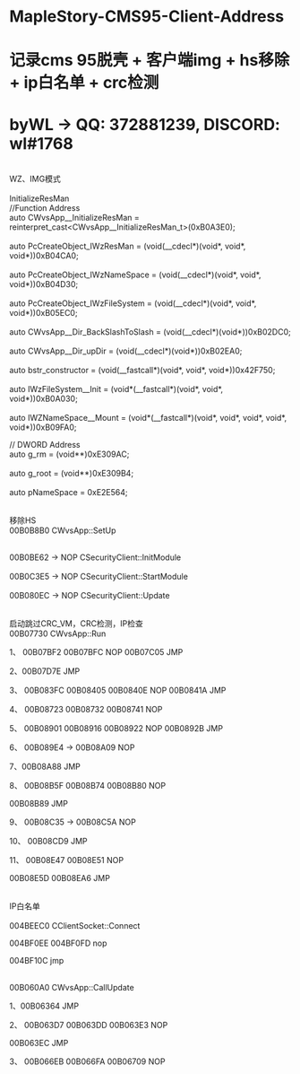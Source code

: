 # MapleStory-CMS95-Client-Address
# 记录cms 95脱壳 + 客户端img + hs移除 + ip白名单 + crc检测
# byWL -> QQ: 372881239, DISCORD: wl#1768

<br>WZ、IMG模式</br>
<br>InitializeResMan</br>
 //Function Address
<br>auto CWvsApp__InitializeResMan = reinterpret_cast<CWvsApp__InitializeResMan_t>(0xB0A3E0);</br>
<br>auto PcCreateObject_IWzResMan = (void(__cdecl*)(void*, void*, void*))0xB04CA0;</br>
<br>auto PcCreateObject_IWzNameSpace = (void(__cdecl*)(void*, void*, void*))0xB04D30;</br>
<br>auto PcCreateObject_IWzFileSystem = (void(__cdecl*)(void*, void*, void*))0xB05EC0;</br>
<br>auto CWvsApp__Dir_BackSlashToSlash = (void(__cdecl*)(void*))0xB02DC0;</br>
<br>auto CWvsApp__Dir_upDir = (void(__cdecl*)(void*))0xB02EA0;</br>
<br>auto bstr_constructor = (void(__fastcall*)(void*, void*, void*))0x42F750;</br>
<br>auto IWzFileSystem__Init = (void*(__fastcall*)(void*, void*, void*))0xB0A030;</br>
<br>auto IWZNameSpace__Mount = (void*(__fastcall*)(void*, void*, void*, void*, void*))0xB09FA0;</br>

// DWORD Address
<br>auto g_rm = (void**)0xE309AC;</br>
<br>auto g_root = (void**)0xE309B4;</br>
<br>auto pNameSpace = 0xE2E564;</br>


<br>移除HS</br>
00B0B8B0 CWvsApp::SetUp

<br>00B0BE62 -> NOP CSecurityClient::InitModule</br>
<br>00B0C3E5 -> NOP CSecurityClient::StartModule</br>
<br>00B080EC -> NOP CSecurityClient::Update</br>

<br>启动跳过CRC_VM，CRC检测，IP检查</br>
00B07730 CWvsApp::Run

1、
00B07BF2
00B07BFC 
NOP
00B07C05 JMP

2、00B07D7E JMP

3、
00B083FC
00B08405
00B0840E
NOP
00B0841A JMP

4、
00B08723
00B08732
00B08741
NOP

5、
00B08901
00B08916
00B08922 
NOP
00B0892B JMP

6、
00B089E4 -> 00B08A09
NOP

7、00B08A88 JMP

8、
00B08B5F 
00B08B74
00B08B80
NOP

00B08B89 JMP

9、
00B08C35 -> 00B08C5A
NOP

10、
00B08CD9 JMP

11、
00B08E47
00B08E51
NOP

00B08E5D
00B08EA6
JMP

<br>IP白名单</br>
<br>004BEEC0 CClientSocket::Connect</br>

004BF0EE 
004BF0FD
nop

004BF10C
jmp

<br>00B060A0 CWvsApp::CallUpdate</br>

1、00B06364 JMP

2、
00B063D7
00B063DD
00B063E3
NOP

00B063EC JMP

3、
00B066EB
00B066FA
00B06709
NOP
